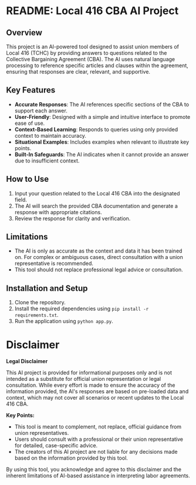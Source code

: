 # README: Local 416 CBA AI Project

## Overview
This project is an AI-powered tool designed to assist union members of Local 416 (TCHC) by providing answers to questions related to the Collective Bargaining Agreement (CBA). The AI uses natural language processing to reference specific articles and clauses within the agreement, ensuring that responses are clear, relevant, and supportive.

## Key Features
- **Accurate Responses**: The AI references specific sections of the CBA to support each answer.
- **User-Friendly**: Designed with a simple and intuitive interface to promote ease of use.
- **Context-Based Learning**: Responds to queries using only provided context to maintain accuracy.
- **Situational Examples**: Includes examples when relevant to illustrate key points.
- **Built-In Safeguards**: The AI indicates when it cannot provide an answer due to insufficient context.

## How to Use
1. Input your question related to the Local 416 CBA into the designated field.
2. The AI will search the provided CBA documentation and generate a response with appropriate citations.
3. Review the response for clarity and verification.

## Limitations
- The AI is only as accurate as the context and data it has been trained on. For complex or ambiguous cases, direct consultation with a union representative is recommended.
- This tool should not replace professional legal advice or consultation.

## Installation and Setup
1. Clone the repository.
2. Install the required dependencies using `pip install -r requirements.txt`.
3. Run the application using `python app.py`.

# Disclaimer

**Legal Disclaimer**

This AI project is provided for informational purposes only and is not intended as a substitute for official union representation or legal consultation. While every effort is made to ensure the accuracy of the information provided, the AI's responses are based on pre-loaded data and context, which may not cover all scenarios or recent updates to the Local 416 CBA.

**Key Points:**
- This tool is meant to complement, not replace, official guidance from union representatives.
- Users should consult with a professional or their union representative for detailed, case-specific advice.
- The creators of this AI project are not liable for any decisions made based on the information provided by this tool.

By using this tool, you acknowledge and agree to this disclaimer and the inherent limitations of AI-based assistance in interpreting labor agreements.

